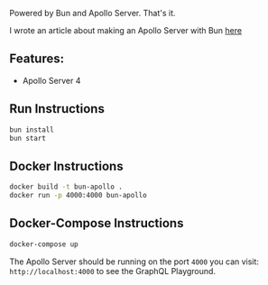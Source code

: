 Powered by Bun and Apollo Server. That's it.

I wrote an article about making an Apollo Server with Bun [here](https://groff.dev/bun-apollo-server/)

## Features:
* Apollo Server 4

## Run Instructions
```bash
bun install
bun start
```

## Docker Instructions
```bash
docker build -t bun-apollo .
docker run -p 4000:4000 bun-apollo
```

## Docker-Compose Instructions
```bash
docker-compose up
```

The Apollo Server should be running on the port `4000` you can visit: `http://localhost:4000` to see the GraphQL Playground.
